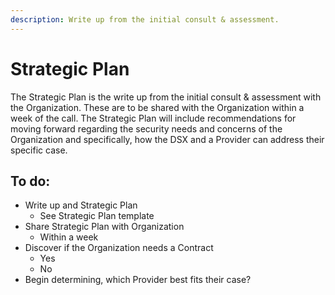 ```yaml
---
description: Write up from the initial consult & assessment.
---
```


# Strategic Plan

The Strategic Plan is the write up from the initial consult & assessment with the Organization. These are to be shared with the Organization within a week of the call. The Strategic Plan will include recommendations for moving forward regarding the security needs and concerns of the Organization and specifically, how the DSX and a Provider can address their specific case. 

## To do:

* Write up and Strategic Plan
  * See Strategic Plan template
* Share Strategic Plan with Organization
  * Within a week
* Discover if the Organization needs a Contract
  * Yes
  * No
* Begin determining, which Provider best fits their case?

